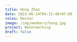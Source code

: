 ```yaml
---
title: Hong Zhao
date: 2023-06-14T04:15:48+07:00
roles: Master
image: /img/members/hong.jpg
project: Watermarking
draft: false
---
```


